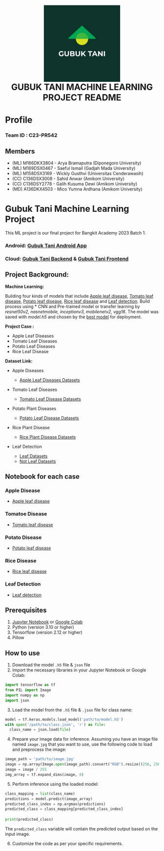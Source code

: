 <h1 align="center">
  <img align="center" src="images\logo.jpg"  width="250"></img>
<br>
GUBUK TANI MACHINE LEARNING PROJECT README
</h1>

# Profile

### Team ID : C23-PR542

## Members

* (ML) M166DKX3804 - Arya Bramaputra (Diponegoro University)
* (ML) M169DSX0467 - Saeful Ismail (Gadjah Mada University)
* (ML) M158DSX3169 - Wickly Gusthvi (Universitas Cenderawasih)
* (CC) C136DSX3008 - Sahid Anwar (Amikom University)
* (CC) C136DSY2778 - Galih Kusuma Dewi (Amikom University)
* (MD) A136DKX4503 - Mico Yumna Ardhana (Amikom University)

# Gubuk Tani Machine Learning Project

This ML project is our final project for Bangkit Academy 2023 Batch 1.

### Android: [Gubuk Tani Android App](https://github.com/gubuktani/md-gubuk-tani-app)

### Cloud: [Gubuk Tani Backend](https://github.com/gubuktani/cc-backend-api) & [Gubuk Tani Frontend](https://github.com/gubuktani/cc-frontend-cms)

## **Project Background:**

**Machine Learning:**

Building four kinds of models that include [Apple leaf disease](https://github.com/gubuktani/MachineLearning-GubukTani/blob/main/Notebook/Apples.ipynb), [Tomato leaf disease](https://github.com/gubuktani/MachineLearning-GubukTani/blob/main/Notebook/Tomato_leaf_disease.ipynb), [Potato leaf disease](https://github.com/gubuktani/MachineLearning-GubukTani/blob/main/Notebook/Gubuktani_Potato_disease.ipynb), [Rice leaf disease](https://github.com/gubuktani/ml-models/blob/main/Notebook/Rice_disease.ipynb) and [Leaf detection](https://github.com/gubuktani/MachineLearning-GubukTani/blob/main/Notebook/leafDetection.ipynb). Build process using * CNN and Pre-trained model or transfer learning by *resnet50v2, nasnetmobile, inceptionv3, mobilenetv2, vgg16*. The model was saved with *model.h5* and chosen by the [best model](https://github.com/gubuktani/MachineLearning-GubukTani/tree/main/model) for deployment.

**Project Case :**

- Apple Leaf Diseases
- Tomato Leaf Diseases
- Potato Leaf Diseases
- Rice Leaf Disease

**Dataset Link:**

- Apple Diseases
  - [Apple Leaf Diseases Datasets](https://drive.google.com/drive/folders/1ecSphBr8TIXYt4OsOa6zVEPyHyAiRn2p?usp=sharing)
- Tomato Leaf Diseases

  - [Tomato Leaf Disease Datasets](https://www.kaggle.com/datasets/noulam/tomato)

- Potato Plant Diseases

  - [Potato Leaf Disease Datasets](https://www.kaggle.com/datasets/muhammadardiputra/potato-leaf-disease-dataset)

- Rice Plant Disease
  - [Rice Plant Disease Datasets](https://www.kaggle.com/datasets/vbookshelf/rice-leaf-diseases)

- Leaf Detection
  - [Leaf Datasets](https://www.kaggle.com/datasets/fabinahian/plant-disease-45-classes)
  - [Not Leaf Datasets](https://www.kaggle.com/datasets/lijiyu/imagenet)

## Notebook for each case

### Apple Disease

- [Apple leaf disease](https://github.com/gubuktani/MachineLearning-GubukTani/blob/main/Notebook/Apples.ipynb)

### Tomatoe Disease

- [Tomato leaf disease](https://github.com/gubuktani/MachineLearning-GubukTani/blob/main/Notebook/Tomato_leaf_disease.ipynb)

### Potato Disease

- [Potato leaf disease](https://github.com/gubuktani/MachineLearning-GubukTani/blob/main/Notebook/Gubuktani_Potato_disease.ipynb)

### Rice Disease

- [Rice leaf disease](https://github.com/gubuktani/ml-models/blob/main/Notebook/Rice_disease.ipynb)

### Leaf Detection

- [Leaf detection](https://github.com/gubuktani/MachineLearning-GubukTani/blob/main/Notebook/leafDetection.ipynb)

## Prerequisites
1. [Jupyter Notebook](https://test-jupyter.readthedocs.io/en/latest/install.html) or [Google Colab](https://colab.research.google.com/)
2. Python (version 3.10 or higher) 
3. Tensorflow (version 2.12 or higher)
4. Pillow

## How to use
1. Download the model `.h5` file & `json` file
2. Import the necessary libraries in your Jupyter Notebook or Google Colab: 
  ```python
  import tensorflow as tf
  from PIL import Image
  import numpy as np
  import json
  ```
3. Load the model from the `.h5` file & `.json` file for class name:
  ```python
  model = tf.keras.models.load_model('path/to/model.h5')
  with open('/path/to/class.json', 'r') as file:
    class_name = json.load(file)
  ```
4. Prepare your image data for inference. Assuming you have an image file named `image.jpg` that you want to use, use the following code to load and preprocess the image:
  ```python
  image_path = 'path/to/image.jpg'
  image = np.array(Image.open(image_path).convert("RGB").resize((256, 256)))
  image = image / 255
  img_array = tf.expand_dims(image, 0)
  ```
5. Perform inference using the loaded model:
  ```python
  class_mapping = list(class_name)
  predictions = model.predict(image_array)
  predicted_class_index = np.argmax(predictions)
  predicted_class = class_mapping[predicted_class_index]

  print(predicted_class)
  ```
  
  The `predicted_class` variable will contain the predicted output based on the input image.

6. Customize the code as per your specific requirements.
